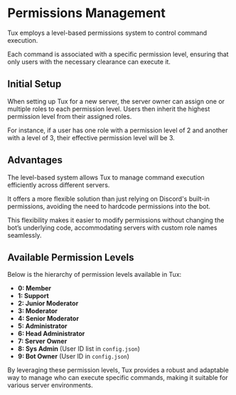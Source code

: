 # Permissions Management

Tux employs a level-based permissions system to control command execution.

Each command is associated with a specific permission level, ensuring that only users with the necessary clearance can execute it.

## Initial Setup

When setting up Tux for a new server, the server owner can assign one or multiple roles to each permission level. Users then inherit the highest permission level from their assigned roles.

For instance, if a user has one role with a permission level of 2 and another with a level of 3, their effective permission level will be 3.

## Advantages

The level-based system allows Tux to manage command execution efficiently across different servers.

It offers a more flexible solution than just relying on Discord's built-in permissions, avoiding the need to hardcode permissions into the bot.

This flexibility makes it easier to modify permissions without changing the bot’s underlying code, accommodating servers with custom role names seamlessly.

## Available Permission Levels

Below is the hierarchy of permission levels available in Tux:

- **0: Member**
- **1: Support**
- **2: Junior Moderator**
- **3: Moderator**
- **4: Senior Moderator**
- **5: Administrator**
- **6: Head Administrator**
- **7: Server Owner**
- **8: Sys Admin** (User ID list in `config.json`)
- **9: Bot Owner** (User ID in `config.json`)

By leveraging these permission levels, Tux provides a robust and adaptable way to manage who can execute specific commands,
making it suitable for various server environments.
